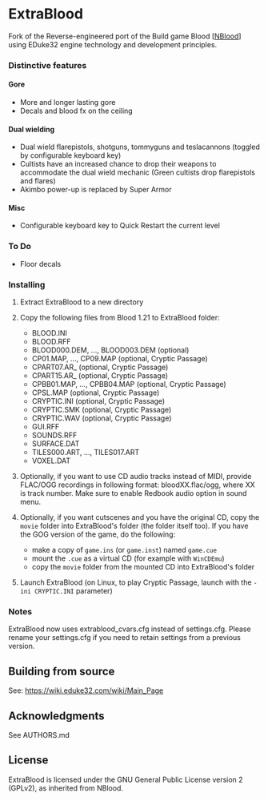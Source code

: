 # ExtraBlood
Fork of the Reverse-engineered port of the Build game Blood [[NBlood](https://github.com/NBlood/NBlood)] using EDuke32 engine technology and development principles.

### Distinctive features
#### Gore
- More and longer lasting gore
- Decals and blood fx on the ceiling
#### Dual wielding
- Dual wield flarepistols, shotguns, tommyguns and teslacannons (toggled by configurable keyboard key)
- Cultists have an increased chance to drop their weapons to accommodate the dual wield mechanic (Green cultists drop flarepistols and flares)
- Akimbo power-up is replaced by Super Armor
#### Misc
- Configurable keyboard key to Quick Restart the current level

### To Do
- Floor decals

### Installing
1. Extract ExtraBlood to a new directory
2. Copy the following files from Blood 1.21 to ExtraBlood folder:
   * BLOOD.INI
   * BLOOD.RFF
   * BLOOD000.DEM, ..., BLOOD003.DEM (optional)
   * CP01.MAP, ..., CP09.MAP (optional, Cryptic Passage)
   * CPART07.AR_ (optional, Cryptic Passage)
   * CPART15.AR_ (optional, Cryptic Passage)
   * CPBB01.MAP, ..., CPBB04.MAP (optional, Cryptic Passage)
   * CPSL.MAP (optional, Cryptic Passage)
   * CRYPTIC.INI (optional, Cryptic Passage)
   * CRYPTIC.SMK (optional, Cryptic Passage)
   * CRYPTIC.WAV (optional, Cryptic Passage)
   * GUI.RFF
   * SOUNDS.RFF
   * SURFACE.DAT
   * TILES000.ART, ..., TILES017.ART
   * VOXEL.DAT

3. Optionally, if you want to use CD audio tracks instead of MIDI, provide FLAC/OGG recordings in following format: bloodXX.flac/ogg, where XX is track number. Make sure to enable Redbook audio option in sound menu.
4. Optionally, if you want cutscenes and you have the original CD, copy the `movie` folder into ExtraBlood's folder (the folder itself too).
If you have the GOG version of the game, do the following:
   * make a copy of `game.ins` (or `game.inst`) named `game.cue`
   * mount the `.cue` as a virtual CD (for example with `WinCDEmu`)
   * copy the `movie` folder from the mounted CD into ExtraBlood's folder
5. Launch ExtraBlood (on Linux, to play Cryptic Passage, launch with the `-ini CRYPTIC.INI` parameter)

### Notes
ExtraBlood now uses extrablood_cvars.cfg instead of settings.cfg. Please rename your settings.cfg if you need to retain settings from a previous version.

## Building from source
See: https://wiki.eduke32.com/wiki/Main_Page

## Acknowledgments
  See AUTHORS.md

## License
ExtraBlood is licensed under the GNU General Public License version 2 (GPLv2), as inherited from NBlood.
